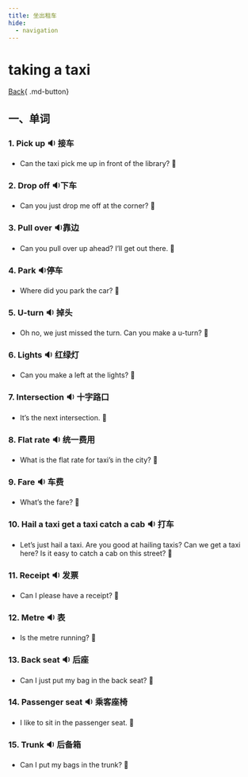 ```yaml
---
title: 坐出租车
hide:
  - navigation
---
```


# taking a taxi

[Back](/english/#二英语课堂){ .md-button}

## 一、单词

### 1. <span id="english">Pick up <span class="point">:sound:</span></span> 接车

- <span id="english">Can the taxi pick me up in front of the library? <span class="point">:speech_balloon:</span></span>

### 2. <span id="english">Drop off <span class="point">:sound:</span></span>下车

- <span id="english">Can you just drop me off at the corner? <span class="point">:speech_balloon:</span></span>

### 3. <span id="english">Pull over <span class="point">:sound:</span></span>靠边

- <span id="english">Can you pull over up ahead? I’ll get out there. <span class="point">:speech_balloon:</span></span>

### 4. <span id="english">Park <span class="point">:sound:</span></span>停车

- <span id="english">Where did you park the car? <span class="point">:speech_balloon:</span></span>

### 5. <span id="english">U-turn <span class="point">:sound:</span></span> 掉头

- <span id="english">Oh no, we just missed the turn. Can you make a u-turn? <span class="point">:speech_balloon:</span></span>

### 6. <span id="english">Lights <span class="point">:sound:</span></span> 红绿灯

- <span id="english">Can you make a left at the lights? <span class="point">:speech_balloon:</span></span>

### 7. <span id="english">Intersection <span class="point">:sound:</span></span> 十字路口

- <span id="english">It’s the next intersection. <span class="point">:speech_balloon:</span></span>

### 8. <span id="english">Flat rate <span class="point">:sound:</span></span> 统一费用

- <span id="english">What is the flat rate for taxi’s in the city? <span class="point">:speech_balloon:</span></span>

### 9. <span id="english">Fare <span class="point">:sound:</span></span> 车费

- <span id="english">What’s the fare? <span class="point">:speech_balloon:</span></span>

### 10. <span id="english">Hail a taxi get a taxi catch a cab <span class="point">:sound:</span></span> 打车

- <span id="english">Let’s just hail a taxi. Are you good at hailing taxis? Can we get a taxi here? Is it easy to catch a cab on this street? <span class="point">:speech_balloon:</span></span>

### 11. <span id="english">Receipt <span class="point">:sound:</span></span> 发票

- <span id="english">Can I please have a receipt? <span class="point">:speech_balloon:</span></span>

### 12. <span id="english">Metre <span class="point">:sound:</span></span> 表

- <span id="english">Is the metre running? <span class="point">:speech_balloon:</span></span>

### 13. <span id="english">Back seat <span class="point">:sound:</span></span> 后座

- <span id="english">Can I just put my bag in the back seat? <span class="point">:speech_balloon:</span></span>

### 14. <span id="english">Passenger seat <span class="point">:sound:</span></span> 乘客座椅

- <span id="english">I like to sit in the passenger seat. <span class="point">:speech_balloon:</span></span>

### 15. <span id="english">Trunk <span class="point">:sound:</span></span> 后备箱

- <span id="english">Can I put my bags in the trunk? <span class="point">:speech_balloon:</span></span>